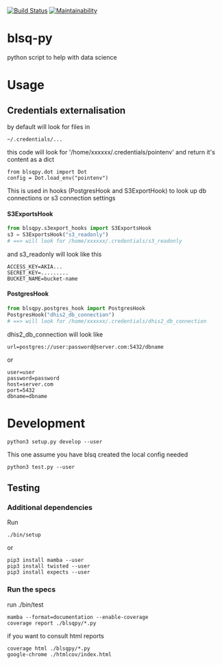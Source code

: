 [![Build Status](https://travis-ci.org/BLSQ/blsqpy.svg?branch=master)](https://travis-ci.org/BLSQ/blsqpy) [![Maintainability](https://api.codeclimate.com/v1/badges/782c911a01ede5eacbbd/maintainability)](https://codeclimate.com/github/BLSQ/blsqpy/maintainability)

# blsq-py 

python script to help with data science

# Usage

## Credentials externalisation

by default will look for files in

`~/.credentials/...`


this code will look for '/home/xxxxxx/.credentials/pointenv'
and return it's content as a dict
```
from blsqpy.dot import Dot
config = Dot.load_env("pointenv")
```

This is used in hooks (PostgresHook and S3ExportHook)
to look up db connections or s3 connection settings

#### S3ExportsHook

```python
from blsqpy.s3export_hooks import S3ExportsHook
s3 = S3ExportsHook("s3_readonly")
# ==> will look for /home/xxxxxx/.credentials/s3_readonly
```

and s3_readonly will look like this

```
ACCESS_KEY=AKIA...
SECRET_KEY=.........
BUCKET_NAME=bucket-name
```

#### PostgresHook


```python
from blsqpy.postgres_hook import PostgresHook
PostgresHook("dhis2_db_connection")
# ==> will look for /home/xxxxxx/.credentials/dhis2_db_connection
```

dhis2_db_connection will look like
```
url=postgres://user:password@server.com:5432/dbname
```

or

```
user=user
password=password
host=server.com
port=5432
dbname=dbname
```

# Development

```
python3 setup.py develop --user
```

This one assume you have blsq created the local config needed

```
python3 test.py --user
```


## Testing

### Additional dependencies

Run

```
./bin/setup
```
or

```
pip3 install mamba --user
pip3 install twisted --user
pip3 install expects --user
```

### Run the specs

run ./bin/test

```
mamba --format=documentation --enable-coverage
coverage report ./blsqpy/*.py
```

if you want to consult html reports

```
coverage html ./blsqpy/*.py
google-chrome ./htmlcov/index.html
```

